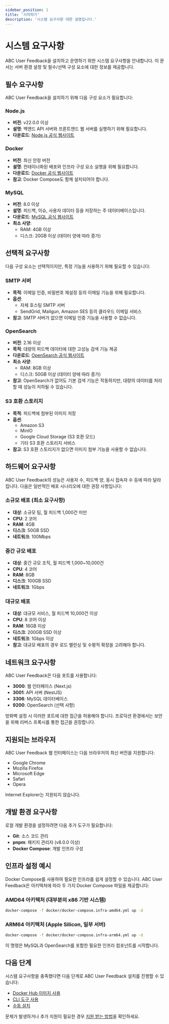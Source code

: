 ```yaml
---
sidebar_position: 1
title: '시작하기'
description: '시스템 요구사항 대한 설명입니다.'
---
```


# 시스템 요구사항

ABC User Feedback을 설치하고 운영하기 위한 시스템 요구사항을 안내합니다. 이 문서는 서버 환경 설정 및 필수/선택 구성 요소에 대한 정보를 제공합니다.

## 필수 요구사항

ABC User Feedback을 설치하기 위해 다음 구성 요소가 필요합니다:

### Node.js

- **버전**: v22.0.0 이상
- **설명**: 백엔드 API 서버와 프론트엔드 웹 서버를 실행하기 위해 필요합니다.
- **다운로드**: [Node.js 공식 웹사이트](https://nodejs.org/en/download/)

### Docker

- **버전**: 최신 안정 버전
- **설명**: 컨테이너화된 배포와 인프라 구성 요소 실행을 위해 필요합니다.
- **다운로드**: [Docker 공식 웹사이트](https://docs.docker.com/desktop/)
- **참고**: Docker Compose도 함께 설치되어야 합니다.

### MySQL

- **버전**: 8.0 이상
- **설명**: 피드백, 이슈, 사용자 데이터 등을 저장하는 주 데이터베이스입니다.
- **다운로드**: [MySQL 공식 웹사이트](https://www.mysql.com/downloads/)
- **최소 사양**:
  - RAM: 4GB 이상
  - 디스크: 20GB 이상 (데이터 양에 따라 증가)

## 선택적 요구사항

다음 구성 요소는 선택적이지만, 특정 기능을 사용하기 위해 필요할 수 있습니다:

### SMTP 서버

- **목적**: 이메일 인증, 비밀번호 재설정 등의 이메일 기능을 위해 필요합니다.
- **옵션**:
  - 자체 호스팅 SMTP 서버
  - SendGrid, Mailgun, Amazon SES 등의 클라우드 이메일 서비스
- **참고**: SMTP 서버가 없으면 이메일 인증 기능을 사용할 수 없습니다.

### OpenSearch

- **버전**: 2.16 이상
- **목적**: 대량의 피드백 데이터에 대한 고성능 검색 기능 제공
- **다운로드**: [OpenSearch 공식 웹사이트](https://opensearch.org/)
- **최소 사양**:
  - RAM: 8GB 이상
  - 디스크: 50GB 이상 (데이터 양에 따라 증가)
- **참고**: OpenSearch가 없어도 기본 검색 기능은 작동하지만, 대량의 데이터를 처리할 때 성능이 저하될 수 있습니다.

### S3 호환 스토리지

- **목적**: 피드백에 첨부된 이미지 저장
- **옵션**:
  - Amazon S3
  - MinIO
  - Google Cloud Storage (S3 호환 모드)
  - 기타 S3 호환 스토리지 서비스
- **참고**: S3 호환 스토리지가 없으면 이미지 첨부 기능을 사용할 수 없습니다.

## 하드웨어 요구사항

ABC User Feedback의 성능은 사용자 수, 피드백 양, 동시 접속자 수 등에 따라 달라집니다. 다음은 일반적인 배포 시나리오에 대한 권장 사항입니다:

### 소규모 배포 (최소 요구사항)

- **대상**: 소규모 팀, 월 피드백 1,000건 미만
- **CPU**: 2 코어
- **RAM**: 4GB
- **디스크**: 50GB SSD
- **네트워크**: 100Mbps

### 중간 규모 배포

- **대상**: 중간 규모 조직, 월 피드백 1,000~10,000건
- **CPU**: 4 코어
- **RAM**: 8GB
- **디스크**: 100GB SSD
- **네트워크**: 1Gbps

### 대규모 배포

- **대상**: 대규모 서비스, 월 피드백 10,000건 이상
- **CPU**: 8 코어 이상
- **RAM**: 16GB 이상
- **디스크**: 200GB SSD 이상
- **네트워크**: 1Gbps 이상
- **참고**: 대규모 배포의 경우 로드 밸런싱 및 수평적 확장을 고려해야 합니다.

## 네트워크 요구사항

ABC User Feedback은 다음 포트를 사용합니다:

- **3000**: 웹 인터페이스 (Next.js)
- **3001**: API 서버 (NestJS)
- **3306**: MySQL 데이터베이스
- **9200**: OpenSearch (선택 사항)

방화벽 설정 시 이러한 포트에 대한 접근을 허용해야 합니다. 프로덕션 환경에서는 보안을 위해 리버스 프록시를 통한 접근을 권장합니다.

## 지원되는 브라우저

ABC User Feedback 웹 인터페이스는 다음 브라우저의 최신 버전을 지원합니다:

- Google Chrome
- Mozilla Firefox
- Microsoft Edge
- Safari
- Opera

Internet Explorer는 지원되지 않습니다.

## 개발 환경 요구사항

로컬 개발 환경을 설정하려면 다음 추가 도구가 필요합니다:

- **Git**: 소스 코드 관리
- **pnpm**: 패키지 관리자 (v8.0.0 이상)
- **Docker Compose**: 개발 인프라 구성

## 인프라 설정 예시

Docker Compose를 사용하여 필요한 인프라를 쉽게 설정할 수 있습니다. ABC User Feedback은 아키텍처에 따라 두 가지 Docker Compose 파일을 제공합니다:

### AMD64 아키텍처 (대부분의 x86 기반 시스템)

```bash
docker-compose -f docker/docker-compose.infra-amd64.yml up -d
```

### ARM64 아키텍처 (Apple Silicon, 일부 서버)

```bash
docker-compose -f docker/docker-compose.infra-arm64.yml up -d
```

이 명령은 MySQL과 OpenSearch를 포함한 필요한 인프라 컴포넌트를 시작합니다.

## 다음 단계

시스템 요구사항을 충족했다면 다음 단계로 ABC User Feedback 설치를 진행할 수 있습니다:

- [Docker Hub 이미지 사용](./02-installation/01-docker-hub-images.md)
- [CLI 도구 사용](./02-installation/02-cli-tool.md)
- [수동 설치](./02-installation/03-manual-setup.md)

문제가 발생하거나 추가 지원이 필요한 경우 [지원 받는 방법](../06-community-support/03-getting-help.md)을 확인하세요.
